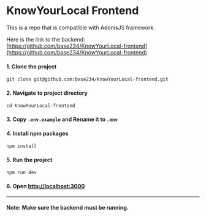 # KnowYourLocal Frontend

This is a repo that is compatible with AdonisJS framework.

Here is the link to the backend: [https://github.com/base234/KnowYourLocal-frontend](https://github.com/base234/KnowYourLocal-frontend)

#### 1. Clone the project
```
git clone git@github.com:base234/KnowYourLocal-frontend.git
```

#### 2. Navigate to project directory
```
cd KnowYourLocal-frontend
```

#### 3. Copy `.env.example` and Rename it to `.env`

#### 4. Install npm packages
```
npm install
```

#### 5. Run the project
```
npm run dev
```

#### 6. Open [http://localhost:3000](http://localhost:3000)

---

#### Note: Make sure the backend must be running.
